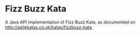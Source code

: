 # Fizz Buzz Kata

A Java API implementation of Fizz Buzz Kata, as documented on 
http://agilekatas.co.uk/katas/fizzbuzz-kata.

